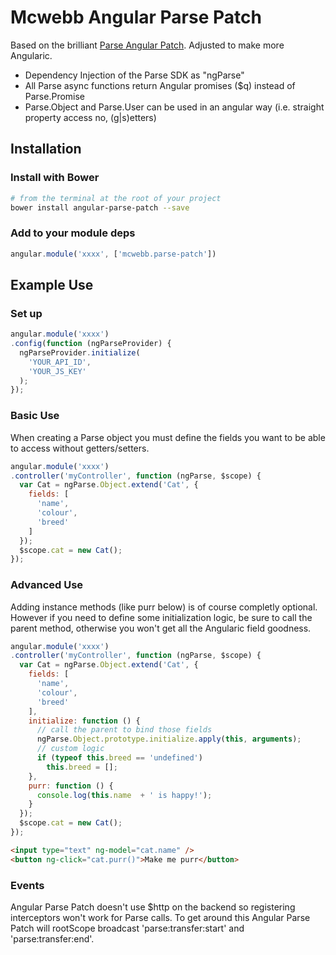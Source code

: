 # Mcwebb Angular Parse Patch

Based on the brilliant [Parse Angular Patch](https://github.com/brandid/parse-angular-patch).
Adjusted to make more Angularic.

  - Dependency Injection of the Parse SDK as "ngParse"
  - All Parse async functions return Angular promises ($q) instead of Parse.Promise
  - Parse.Object and Parse.User can be used in an angular way (i.e. straight property access no, (g|s)etters)

## Installation
### Install with Bower
```bash
# from the terminal at the root of your project
bower install angular-parse-patch --save
```
### Add to your module deps
```js
angular.module('xxxx', ['mcwebb.parse-patch'])
```

## Example Use
### Set up
```js
angular.module('xxxx')
.config(function (ngParseProvider) {
  ngParseProvider.initialize(
    'YOUR_API_ID',
    'YOUR_JS_KEY'
  );
});
```
### Basic Use
When creating a Parse object you must define the fields you want to be able to access without getters/setters.
```js
angular.module('xxxx')
.controller('myController', function (ngParse, $scope) {
  var Cat = ngParse.Object.extend('Cat', {
    fields: [
      'name',
      'colour',
      'breed'
    ]
  });
  $scope.cat = new Cat();
});
```
### Advanced Use
Adding instance methods (like purr below) is of course completly optional. However if you need to define some initialization logic, be sure to call the parent method, otherwise you won't get all the Angularic field goodness.
```js
angular.module('xxxx')
.controller('myController', function (ngParse, $scope) {
  var Cat = ngParse.Object.extend('Cat', {
    fields: [
      'name',
      'colour',
      'breed'
    ],
    initialize: function () {
      // call the parent to bind those fields
      ngParse.Object.prototype.initialize.apply(this, arguments);
      // custom logic
      if (typeof this.breed == 'undefined')
        this.breed = [];
    },
    purr: function () {
      console.log(this.name  + ' is happy!');
    }
  });
  $scope.cat = new Cat();
});
```
```html
<input type="text" ng-model="cat.name" />
<button ng-click="cat.purr()">Make me purr</button>
```
### Events
Angular Parse Patch doesn't use $http on the backend so registering interceptors won't work for Parse calls.
To get around this Angular Parse Patch will rootScope broadcast 'parse:transfer:start' and 'parse:transfer:end'.
